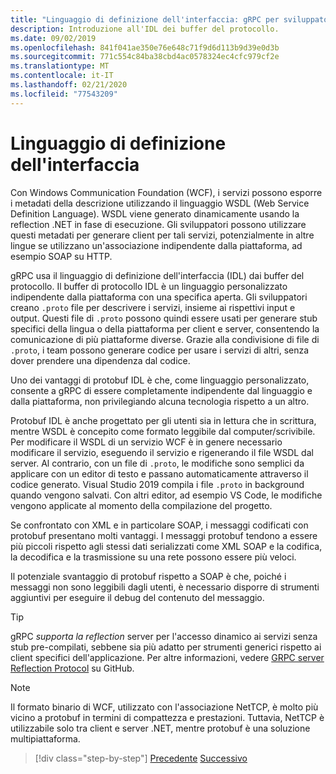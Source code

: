```yaml
---
title: "Linguaggio di definizione dell'interfaccia: gRPC per sviluppatori WCF"
description: Introduzione all'IDL dei buffer del protocollo.
ms.date: 09/02/2019
ms.openlocfilehash: 841f041ae350e76e648c71f9d6d113b9d39e0d3b
ms.sourcegitcommit: 771c554c84ba38cbd4ac0578324ec4cfc979cf2e
ms.translationtype: MT
ms.contentlocale: it-IT
ms.lasthandoff: 02/21/2020
ms.locfileid: "77543209"
---
```

# <a name="interface-definition-language"></a>Linguaggio di definizione dell'interfaccia

Con Windows Communication Foundation (WCF), i servizi possono esporre i metadati della descrizione utilizzando il linguaggio WSDL (Web Service Definition Language). WSDL viene generato dinamicamente usando la reflection .NET in fase di esecuzione. Gli sviluppatori possono utilizzare questi metadati per generare client per tali servizi, potenzialmente in altre lingue se utilizzano un'associazione indipendente dalla piattaforma, ad esempio SOAP su HTTP.

gRPC usa il linguaggio di definizione dell'interfaccia (IDL) dai buffer del protocollo. Il buffer di protocollo IDL è un linguaggio personalizzato indipendente dalla piattaforma con una specifica aperta. Gli sviluppatori creano `.proto` file per descrivere i servizi, insieme ai rispettivi input e output. Questi file di `.proto` possono quindi essere usati per generare stub specifici della lingua o della piattaforma per client e server, consentendo la comunicazione di più piattaforme diverse. Grazie alla condivisione di file di `.proto`, i team possono generare codice per usare i servizi di altri, senza dover prendere una dipendenza dal codice.

Uno dei vantaggi di protobuf IDL è che, come linguaggio personalizzato, consente a gRPC di essere completamente indipendente dal linguaggio e dalla piattaforma, non privilegiando alcuna tecnologia rispetto a un altro.

Protobuf IDL è anche progettato per gli utenti sia in lettura che in scrittura, mentre WSDL è concepito come formato leggibile dal computer/scrivibile. Per modificare il WSDL di un servizio WCF è in genere necessario modificare il servizio, eseguendo il servizio e rigenerando il file WSDL dal server. Al contrario, con un file di `.proto`, le modifiche sono semplici da applicare con un editor di testo e passano automaticamente attraverso il codice generato. Visual Studio 2019 compila i file `.proto` in background quando vengono salvati. Con altri editor, ad esempio VS Code, le modifiche vengono applicate al momento della compilazione del progetto.

Se confrontato con XML e in particolare SOAP, i messaggi codificati con protobuf presentano molti vantaggi. I messaggi protobuf tendono a essere più piccoli rispetto agli stessi dati serializzati come XML SOAP e la codifica, la decodifica e la trasmissione su una rete possono essere più veloci.

Il potenziale svantaggio di protobuf rispetto a SOAP è che, poiché i messaggi non sono leggibili dagli utenti, è necessario disporre di strumenti aggiuntivi per eseguire il debug del contenuto del messaggio.

> [!TIP]
> gRPC *supporta la reflection* server per l'accesso dinamico ai servizi senza stub pre-compilati, sebbene sia più adatto per strumenti generici rispetto ai client specifici dell'applicazione. Per altre informazioni, vedere [GRPC server Reflection Protocol](https://github.com/grpc/grpc/blob/master/doc/server-reflection.md) su GitHub.

> [!NOTE]
> Il formato binario di WCF, utilizzato con l'associazione NetTCP, è molto più vicino a protobuf in termini di compattezza e prestazioni. Tuttavia, NetTCP è utilizzabile solo tra client e server .NET, mentre protobuf è una soluzione multipiattaforma.

>[!div class="step-by-step"]
>[Precedente](approach.md)
>[Successivo](network-protocols.md)
